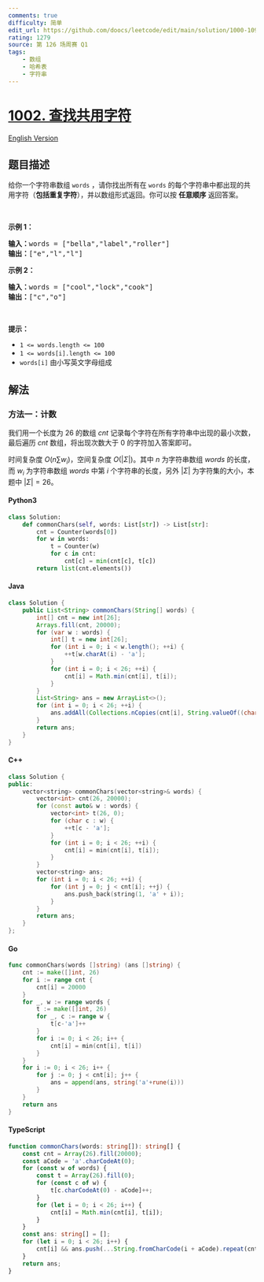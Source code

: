 ```yaml
---
comments: true
difficulty: 简单
edit_url: https://github.com/doocs/leetcode/edit/main/solution/1000-1099/1002.Find%20Common%20Characters/README.md
rating: 1279
source: 第 126 场周赛 Q1
tags:
    - 数组
    - 哈希表
    - 字符串
---
```


<!-- problem:start -->

# [1002. 查找共用字符](https://leetcode.cn/problems/find-common-characters)

[English Version](/solution/1000-1099/1002.Find%20Common%20Characters/README_EN.md)

## 题目描述

<!-- description:start -->

给你一个字符串数组 <code>words</code> ，请你找出所有在 <code>words</code> 的每个字符串中都出现的共用字符（<strong>包括重复字符</strong>），并以数组形式返回。你可以按 <strong>任意顺序</strong> 返回答案。

<p>&nbsp;</p>

<p><strong>示例 1：</strong></p>

<pre>
<strong>输入：</strong>words = ["bella","label","roller"]
<strong>输出：</strong>["e","l","l"]
</pre>

<p><strong>示例 2：</strong></p>

<pre>
<strong>输入：</strong>words = ["cool","lock","cook"]
<strong>输出：</strong>["c","o"]
</pre>

<p>&nbsp;</p>

<p><strong>提示：</strong></p>

<ul>
	<li><code>1 &lt;= words.length &lt;= 100</code></li>
	<li><code>1 &lt;= words[i].length &lt;= 100</code></li>
	<li><code>words[i]</code> 由小写英文字母组成</li>
</ul>

<!-- description:end -->

## 解法

<!-- solution:start -->

### 方法一：计数

我们用一个长度为 $26$ 的数组 $cnt$ 记录每个字符在所有字符串中出现的最小次数，最后遍历 $cnt$ 数组，将出现次数大于 $0$ 的字符加入答案即可。

时间复杂度 $O(n \sum w_i)$，空间复杂度 $O(|\Sigma|)$。其中 $n$ 为字符串数组 $words$ 的长度，而 $w_i$ 为字符串数组 $words$ 中第 $i$ 个字符串的长度，另外 $|\Sigma|$ 为字符集的大小，本题中 $|\Sigma| = 26$。

<!-- tabs:start -->

#### Python3

```python
class Solution:
    def commonChars(self, words: List[str]) -> List[str]:
        cnt = Counter(words[0])
        for w in words:
            t = Counter(w)
            for c in cnt:
                cnt[c] = min(cnt[c], t[c])
        return list(cnt.elements())
```

#### Java

```java
class Solution {
    public List<String> commonChars(String[] words) {
        int[] cnt = new int[26];
        Arrays.fill(cnt, 20000);
        for (var w : words) {
            int[] t = new int[26];
            for (int i = 0; i < w.length(); ++i) {
                ++t[w.charAt(i) - 'a'];
            }
            for (int i = 0; i < 26; ++i) {
                cnt[i] = Math.min(cnt[i], t[i]);
            }
        }
        List<String> ans = new ArrayList<>();
        for (int i = 0; i < 26; ++i) {
            ans.addAll(Collections.nCopies(cnt[i], String.valueOf((char) ('a' + i))));
        }
        return ans;
    }
}
```

#### C++

```cpp
class Solution {
public:
    vector<string> commonChars(vector<string>& words) {
        vector<int> cnt(26, 20000);
        for (const auto& w : words) {
            vector<int> t(26, 0);
            for (char c : w) {
                ++t[c - 'a'];
            }
            for (int i = 0; i < 26; ++i) {
                cnt[i] = min(cnt[i], t[i]);
            }
        }
        vector<string> ans;
        for (int i = 0; i < 26; ++i) {
            for (int j = 0; j < cnt[i]; ++j) {
                ans.push_back(string(1, 'a' + i));
            }
        }
        return ans;
    }
};
```

#### Go

```go
func commonChars(words []string) (ans []string) {
	cnt := make([]int, 26)
	for i := range cnt {
		cnt[i] = 20000
	}
	for _, w := range words {
		t := make([]int, 26)
		for _, c := range w {
			t[c-'a']++
		}
		for i := 0; i < 26; i++ {
			cnt[i] = min(cnt[i], t[i])
		}
	}
	for i := 0; i < 26; i++ {
		for j := 0; j < cnt[i]; j++ {
			ans = append(ans, string('a'+rune(i)))
		}
	}
	return ans
}
```

#### TypeScript

```ts
function commonChars(words: string[]): string[] {
    const cnt = Array(26).fill(20000);
    const aCode = 'a'.charCodeAt(0);
    for (const w of words) {
        const t = Array(26).fill(0);
        for (const c of w) {
            t[c.charCodeAt(0) - aCode]++;
        }
        for (let i = 0; i < 26; i++) {
            cnt[i] = Math.min(cnt[i], t[i]);
        }
    }
    const ans: string[] = [];
    for (let i = 0; i < 26; i++) {
        cnt[i] && ans.push(...String.fromCharCode(i + aCode).repeat(cnt[i]));
    }
    return ans;
}
```

<!-- tabs:end -->

<!-- solution:end -->

<!-- problem:end -->
